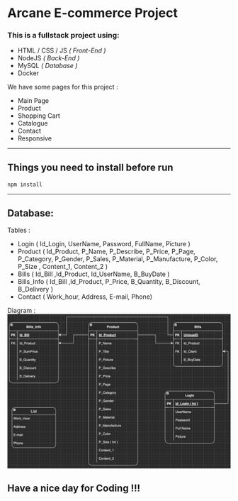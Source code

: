 # Arcane E-commerce Project 
### This is a fullstack project using: 
* HTML / CSS / JS _( Front-End )_
* NodeJS _( Back-End )_
* MySQL _( Database )_
* Docker

We have some pages for this project :

* Main Page
* Product
* Shopping Cart
* Catalogue 
* Contact
* Responsive

--------------------------------
## Things you need to install before run
```
npm install
```
--------------------------------
## Database:
Tables :
- Login ( Id_Login, UserName, Password, FullName, Picture )
- Product ( Id_Product, P_Name, P_Describe, P_Price, P_Page, P_Category, P_Gender, P_Sales, P_Material, P_Manufacture, P_Color, P_Size , Content_1, Content_2 )
- Bills ( Id_Bill ,Id_Product, Id_UserName, B_BuyDate )
- Bills_Info ( Id_Bill ,Id_Product, P_Price, B_Quantity, B_Discount, B_Delivery )
- Contact ( Work_hour, Address, E-mail, Phone)

Diagram :
![alt text](/ArcaneDB_Diagram.png)



## Have a nice day for Coding !!!
